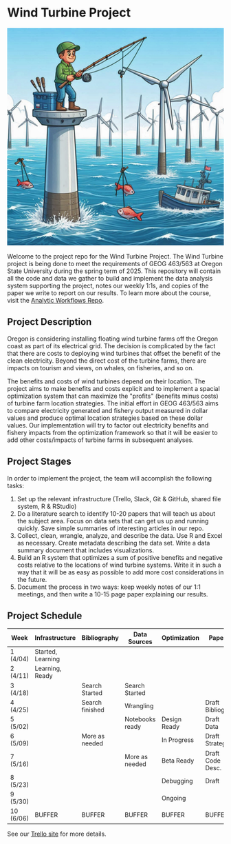 # Wind Turbine Project

![Course Icon](FishingandTurbines.jpg)

Welcome to the project repo for the Wind Turbine Project. The Wind Turbine project is being done to meet the requirements of GEOG 463/563 at Oregon State University during the spring term of 2025. This repository will contain all the code and data we gather to build and implement the data analysis system supporting the project, notes our weekly 1:1s, and copies of the paper we write to report on our results. To learn more about the course, visit the [Analytic Workflows Repo](https://github.com/Analytical-Workflows-for-Earth-Science/Sp2025).

## Project Description

Oregon is considering installing floating wind turbine farms off the Oregon coast as part of its electrical grid. The decision is complicated by the fact that there are costs to deploying wind turbines that offset the benefit of the clean electricity. Beyond the direct cost of the turbine farms, there are impacts on tourism and views, on whales, on fisheries, and so on.

The benefits and costs of wind turbines depend on their location. The project aims to make benefits and costs explicit and to implement a spacial optimization system that can maximize the "profits" (benefits minus costs) of turbine farm location strategies. The initial effort in GEOG 463/563 aims to compare electricity generated and fishery output measured in dollar values and produce optimal location strategies based on these dollar values. Our implementation will try to factor out electricity benefits and fishery impacts from the optimization framework so that it will be easier to add other costs/impacts of turbine farms in subsequent analyses.

## Project Stages

In order to implement the project, the team will accomplish the following tasks:

1)  Set up the relevant infrastructure (Trello, Slack, Git & GitHub, shared file system, R & RStudio)
2)  Do a literature search to identify 10-20 papers that will teach us about the subject area. Focus on data sets that can get us up and running quickly. Save simple summaries of interesting articles in our repo.
3)  Collect, clean, wrangle, analyze, and describe the data. Use R and Excel as necessary. Create metadata describing the data set. Write a data summary document that includes visualizations.
4)  Build an R system that optimizes a sum of positive benefits and negative costs relative to the locations of wind turbine systems. Write it in such a way that it will be as easy as possible to add more cost considerations in the future.
5)  Document the process in two ways: keep weekly notes of our 1:1 meetings, and then write a 10-15 page paper explaining our results.

## Project Schedule

| **Week** | **Infrastructure** | **Bibliography** | **Data Sources** | **Optimization** | **Paper** |
|------------|------------|------------|------------|------------|------------|
| 1 (4/04) | Started, Learning |  |  |  |  |
| 2 (4/11) | Learning, Ready |  |  |  |  |
| 3 (4/18) |  | Search Started | Search Started |  |  |
| 4 (4/25) |  | Search finished | Wrangling |  | Draft Bibliog... |
| 5 (5/02) |  |  | Notebooks ready | Design Ready | Draft Data |
| 6 (5/09) |  | More as needed |  | In Progress | Draft Strategy |
| 7 (5/16) |  |  | More as needed | Beta Ready | Draft Code Desc. |
| 8 (5/23) |  |  |  | Debugging | Draft |
| 9 (5/30) |  |  |  | Ongoing |  |
| 10 (6/06) | BUFFER | BUFFER | BUFFER | BUFFER | BUFFER |

See our [Trello site](https://trello.com/b/Z67GFNTV/wind-turbine-project) for more details.
